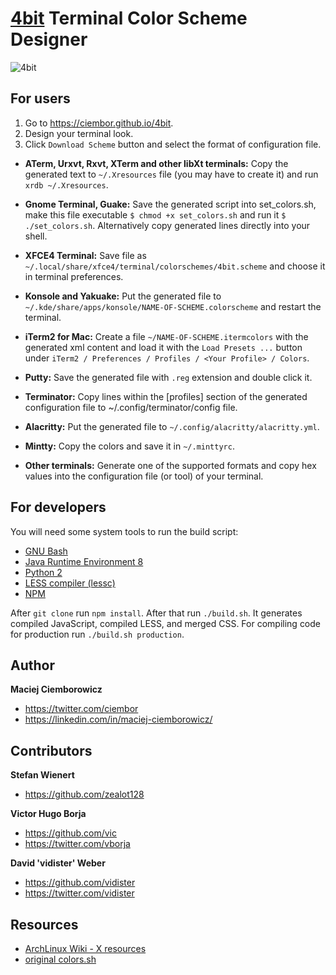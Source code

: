 [4bit](https://ciembor.github.io/4bit) Terminal Color Scheme Designer
=========

![4bit](https://user-images.githubusercontent.com/702108/233796748-249f64b2-bf53-49fc-a7aa-15ba2e63d411.png)

For users
---------

1. Go to https://ciembor.github.io/4bit.
2. Design your terminal look.
3. Click `Download Scheme` button and select the format of configuration file.

* __ATerm, Urxvt, Rxvt, XTerm and other libXt terminals:__
Copy the generated text to `~/.Xresources` file (you may have to create it) and run `xrdb ~/.Xresources`.

* __Gnome Terminal, Guake:__
Save the generated script into set_colors.sh, make this file executable `$ chmod +x set_colors.sh` and run it `$ ./set_colors.sh`. Alternatively copy generated lines directly into your shell.

* __XFCE4 Terminal:__
Save file as `~/.local/share/xfce4/terminal/colorschemes/4bit.scheme` and choose it in terminal preferences.

* __Konsole and Yakuake:__
Put the generated file to `~/.kde/share/apps/konsole/NAME-OF-SCHEME.colorscheme` and restart the terminal.

* __iTerm2 for Mac:__
Create a file `~/NAME-OF-SCHEME.itermcolors` with the generated xml
content and load it with the `Load Presets ...` button under
`iTerm2 / Preferences / Profiles / <Your Profile> / Colors`.

* __Putty:__
Save the generated file with `.reg` extension and double click it.

* __Terminator:__
Copy lines within the [profiles] section of the generated configuration file to ~/.config/terminator/config file.

* __Alacritty:__
Put the generated file to `~/.config/alacritty/alacritty.yml`.

* __Mintty:__
Copy the colors and save it in `~/.minttyrc`.

* __Other terminals:__
Generate one of the supported formats and copy hex values into the configuration file (or tool) of your terminal.

For developers
---------

You will need some system tools to run the build script:
* [GNU Bash](https://www.gnu.org/software/bash/)
* [Java Runtime Environment 8](https://www.java.com/en/download/manual.jsp)
* [Python 2](https://www.python.org/downloads/release/python-2718/)
* [LESS compiler (lessc)](https://lesscss.org/)
* [NPM](https://www.npmjs.com/)

After `git clone` run `npm install`. After that run `./build.sh`. It generates compiled JavaScript, compiled LESS, and merged CSS. For compiling code for production run `./build.sh production`.

Author
---------

__Maciej Ciemborowicz__

* https://twitter.com/ciembor
* https://linkedin.com/in/maciej-ciemborowicz/

Contributors
---------

__Stefan Wienert__

* https://github.com/zealot128

__Victor Hugo Borja__

* https://github.com/vic
* https://twitter.com/vborja

__David 'vidister' Weber__

* https://github.com/vidister
* https://twitter.com/vidister

Resources
---------

* [ArchLinux Wiki - X resources](https://wiki.archlinux.org/index.php/X_resources)
* [original colors.sh](https://github.com/gnachman/iTerm2/blob/master/tests/colors.sh)
